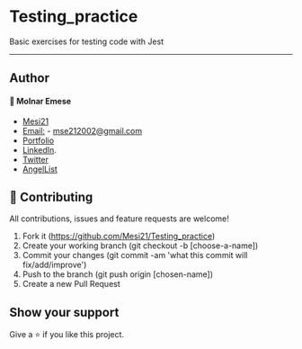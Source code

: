 # Testing_practice

Basic exercises for testing code with Jest
- - - -

## Author

#### :bust_in_silhouette: Molnar Emese 
  - [Mesi21](https://github.com/Mesi21)
  - [Email:](mailto:mse212002@gmail.com) - mse212002@gmail.com
  - [Portfolio]()
  - [LinkedIn](https://www.linkedin.com/in/emesemesimolnar/).  
  - [Twitter](https://twitter.com/buksimesi21) 
  - [AngelList]()


## 🤝 Contributing
All contributions, issues and feature requests are welcome!

1. Fork it (https://github.com/Mesi21/Testing_practice)
2. Create your working branch (git checkout -b [choose-a-name])
3. Commit your changes (git commit -am 'what this commit will fix/add/improve')
4. Push to the branch (git push origin [chosen-name])
5. Create a new Pull Request

## Show your support
Give a ⭐️ if you like this project.
